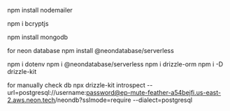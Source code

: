 npm install nodemailer


<!-- for hashing -->
npm i bcryptjs




npm install mongodb


for neon database
npm install @neondatabase/serverless



npm i dotenv
npm i @neondatabase/serverless
npm i drizzle-orm
npm i -D drizzle-kit






for manually check db
npx drizzle-kit introspect --url=postgresql://username:password@ep-mute-feather-a54bejfi.us-east-2.aws.neon.tech/neondb?sslmode=require --dialect=postgresql


